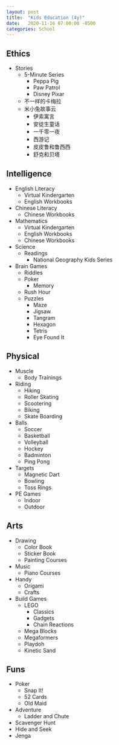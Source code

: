 ```yaml
---
layout: post
title:  "Kids Education (4y)"
date:   2020-11-16 07:00:00 -0500
categories: School
---
```


## Ethics <span style="color: blue"><i class="fab fa-readme"></i></span>

* Stories
  * 5-Minute Series
    * Peppa Pig <i class="far fa-thumbs-up"></i>
    * Paw Patrol <i class="far fa-thumbs-up"></i>
    * Disney Pixar
  * 不一样的卡梅拉 <i class="far fa-thumbs-up"></i>
  * 米小兔故事云
    * 伊索寓言
    * 安徒生童话
    * 一千零一夜
    * 西游记 <i class="far fa-thumbs-up"></i>
    * 皮皮鲁和鲁西西 <i class="fas fa-cart-arrow-down"></i>
    * 舒克和贝塔 <i class="fas fa-cart-arrow-down"></i>

## Intelligence

* English Literacy <span style="color: blue"><i class="fas fa-graduation-cap"></i></span>
  * Virtual Kindergarten <i class="far fa-thumbs-up"></i>
  * English Workbooks
* Chinese Literacy <span style="color: blue"><i class="fas fa-graduation-cap"></i></span>
  * Chinese Workbooks
* Mathematics <span style="color: blue"><i class="fas fa-graduation-cap"></i></span>
  * Virtual Kindergarten <i class="far fa-thumbs-up"></i>
  * English Workbooks
  * Chinese Workbooks
* Science <span style="color: blue"><i class="fas fa-graduation-cap"></i></span>
  * Readings
    * National Geography Kids Series <i class="far fa-thumbs-up"></i>
* Brain Games <span style="color: blue"><i class="fas fa-gamepad"></i></span>
  * Riddles <i class="far fa-thumbs-up"></i>
  * Poker
    * Memory <i class="far fa-thumbs-up"></i>
  * Rush Hour <i class="far fa-thumbs-up"></i>
  * Puzzles
    * Maze <i class="far fa-thumbs-up"></i>
    * Jigsaw <i class="far fa-thumbs-up"></i>
    * Tangram <i class="far fa-thumbs-up"></i>
    * Hexagon
    * Tetris
    * Eye Found It

## Physical

* Muscle <span style="color: blue"><i class="fas fa-running"></i></span>
  * Body Trainings <i class="far fa-thumbs-up"></i>
* Riding <span style="color: blue"><i class="fas fa-running"></i></span>
  * Hiking <i class="far fa-thumbs-up"></i>
  * Roller Skating <i class="far fa-thumbs-up"></i>
  * Scootering <i class="far fa-thumbs-up"></i>
  * Biking <i class="far fa-thumbs-up"></i>
  * Skate Boarding <i class="fas fa-cart-arrow-down"></i>
* Balls <span style="color: blue"><i class="fas fa-running"></i></span>
  * Soccer <i class="far fa-thumbs-up"></i>
  * Basketball <i class="far fa-thumbs-up"></i>
  * Volleyball <i class="far fa-thumbs-up"></i>
  * Hockey <i class="far fa-thumbs-up"></i>
  * Badminton
  * Ping Pong
* Targets <span style="color: blue"><i class="fas fa-running"></i></span>
  * Magnetic Dart
  * Bowling
  * Toss Rings
* PE Games <span style="color: blue"><i class="fas fa-running"></i></span>
  * Indoor <i class="far fa-thumbs-up"></i>
  * Outdoor <i class="far fa-thumbs-up"></i>

## Arts

* Drawing <span style="color: blue"><i class="fas fa-hand-sparkles"></i></span>
  * Color Book
  * Sticker Book
  * Painting Courses
* Music <span style="color: blue"><i class="fas fa-hand-sparkles"></i></span>
  * Piano Courses
* Handy <span style="color: blue"><i class="fas fa-hand-sparkles"></i></span>
  * Origami <i class="far fa-thumbs-up"></i>
  * Crafts <i class="far fa-thumbs-up"></i>
* Build Games <span style="color: blue"><i class="fas fa-gamepad"></i></span>
  * LEGO
    * Classics <i class="far fa-thumbs-up"></i>
    * Gadgets <i class="far fa-thumbs-up"></i>
    * Chain Reactions <i class="fas fa-cart-arrow-down"></i>
  * Mega Blocks <i class="far fa-thumbs-up"></i>
  * Megaformers <i class="far fa-thumbs-up"></i>
  * Playdoh <i class="far fa-thumbs-up"></i>
  * Kinetic Sand <i class="far fa-thumbs-up"></i>

## Funs <span style="color: blue"><i class="fas fa-gamepad"></i></span>

* Poker
  * Snap It! <i class="far fa-thumbs-up"></i>
  * 52 Cards <i class="far fa-thumbs-up"></i>
  * Old Maid
* Adventure
  * Ladder and Chute
* Scavenger Hunt <i class="far fa-thumbs-up"></i>
* Hide and Seek <i class="far fa-thumbs-up"></i>
* Jenga

